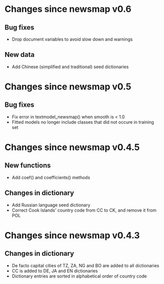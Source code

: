 # Changes since newsmap v0.6

## Bug fixes

* Drop document variables to avoid slow down and warnings

## New data

* Add Chinese (simplified and traditional) seed dictionaries

# Changes since newsmap v0.5

## Bug fixes

* Fix error in textmodel_newsmap() when smooth is < 1.0
* Fitted models no longer include classes that did not occure in training set

# Changes since newsmap v0.4.5

## New functions

* Add coef() and coefficients() methods

## Changes in dictionary

* Add Russian language seed dictionary
* Correct Cook Islands' country code from CC to CK, and remove it from POL

# Changes since newsmap v0.4.3

## Changes in dictionary

* De facto capital cities of TZ, ZA, NG and BO are added to all dictionaries
* CC is added to DE, JA and EN dictionaries
* Dictionary entries are sorted in alphabetical order of country code
